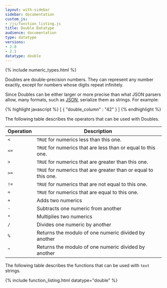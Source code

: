 ```yaml
---
layout: with-sidebar
sidebar: documentation
custom_js:
- /js/function_listing.js
title: Double Datatype
audience: documentation
type: datatype
versions:
- 2.0
- 2.1
datatype: double
---
```


{% include numeric_types.html %}

Doubles are double-precision numbers.  They can represent any number exactly, except for numbers whose digits repeat infinitely.

Since Doubles can be either larger or more precise than what JSON parsers allow, many formats, such as [JSON](/docs/formats/json.html), serialize them as strings. For example:

{% highlight javascript %}
[ {
  "double_column" : "42"
} ]
{% endhighlight %}


The following table describes the operators that can be used with Doubles. 

| Operation | Description                                                    |
| ---       | ---                                                            |
| `<`       | `TRUE` for numerics less than this one.                         |
| `<=`      | `TRUE` for numerics that are less than or equal to this one.    |
| `>`       | `TRUE` for numerics that are greater than this one.             |
| `>=`      | `TRUE` for numerics that are greater than or equal to this one. |
| `!=`      | `TRUE` for numerics that are not equal to this one.             |
| `=`       | `TRUE` for numerics that are equal to this one.                 |
| `+`       | Adds two numerics                                               |
| `-`       | Subtracts one numeric from another                              |
| `*`       | Multiplies two numerics                                         |
| `/`       | Divides one numeric by another                                  |
| `%`       | Returns the modulo of one numeric divided by another            |
| `^`       | Returns the modulo of one numeric divided by another            |

The following table describes the functions that can be used with `text` strings. 

{% include function_listing.html datatype="double" %}
